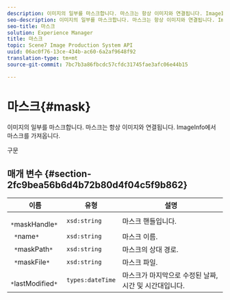 ```yaml
---
description: 이미지의 일부를 마스크합니다. 마스크는 항상 이미지와 연결됩니다. ImageInfo에서 마스크를 가져옵니다.
seo-description: 이미지의 일부를 마스크합니다. 마스크는 항상 이미지와 연결됩니다. ImageInfo에서 마스크를 가져옵니다.
seo-title: 마스크
solution: Experience Manager
title: 마스크
topic: Scene7 Image Production System API
uuid: 06ac0f76-13ce-434b-ac60-6a2af9648f92
translation-type: tm+mt
source-git-commit: 7bc7b3a86fbcdc57cfdc31745fae3afc06e44b15

---
```



# 마스크{#mask}

이미지의 일부를 마스크합니다. 마스크는 항상 이미지와 연결됩니다. ImageInfo에서 마스크를 가져옵니다.

구문

## 매개 변수 {#section-2fc9bea56b6d4b72b80d4f04c5f9b862}

| 이름 | 유형 | 설명 |
|---|---|---|
| ` *`maskHandle`*` | `xsd:string` | 마스크 핸들입니다. |
| ` *`name`*` | `xsd:string` | 마스크 이름. |
| ` *`maskPath`*` | `xsd:string` | 마스크의 상대 경로. |
| ` *`maskFile`*` | `xsd:string` | 마스크 파일. |
| ` *`lastModified`*` | `types:dateTime` | 마스크가 마지막으로 수정된 날짜, 시간 및 시간대입니다. |

